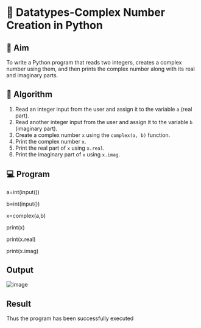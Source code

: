 # 🧮 Datatypes-Complex Number Creation in Python

## 🎯 Aim
To write a Python program that reads two integers, creates a complex number using them, and then prints the complex number along with its real and imaginary parts.

## 🧠 Algorithm
1. Read an integer input from the user and assign it to the variable `a` (real part).
2. Read another integer input from the user and assign it to the variable `b` (imaginary part).
3. Create a complex number `x` using the `complex(a, b)` function.
4. Print the complex number `x`.
5. Print the real part of `x` using `x.real`.
6. Print the imaginary part of `x` using `x.imag`.

## 💻 Program
a=int(input()) 

b=int(input()) 

x=complex(a,b) 

print(x) 

print(x.real) 

print(x.imag)

## Output
![image](https://github.com/user-attachments/assets/28769d15-b944-4342-9437-523961d74847)


## Result
Thus the program has been successfully executed
